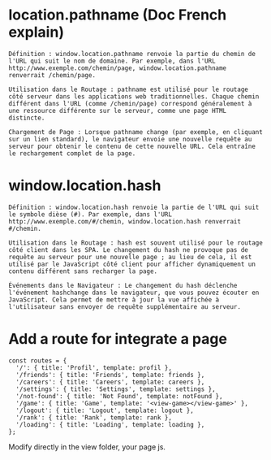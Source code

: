 # location.pathname (Doc French explain)

    Définition : window.location.pathname renvoie la partie du chemin de l'URL qui suit le nom de domaine. Par exemple, dans l'URL http://www.exemple.com/chemin/page, window.location.pathname renverrait /chemin/page.

    Utilisation dans le Routage : pathname est utilisé pour le routage côté serveur dans les applications web traditionnelles. Chaque chemin différent dans l'URL (comme /chemin/page) correspond généralement à une ressource différente sur le serveur, comme une page HTML distincte.

    Chargement de Page : Lorsque pathname change (par exemple, en cliquant sur un lien standard), le navigateur envoie une nouvelle requête au serveur pour obtenir le contenu de cette nouvelle URL. Cela entraîne le rechargement complet de la page.

# window.location.hash

    Définition : window.location.hash renvoie la partie de l'URL qui suit le symbole dièse (#). Par exemple, dans l'URL http://www.exemple.com/#/chemin, window.location.hash renverrait #/chemin.

    Utilisation dans le Routage : hash est souvent utilisé pour le routage côté client dans les SPA. Le changement du hash ne provoque pas de requête au serveur pour une nouvelle page ; au lieu de cela, il est utilisé par le JavaScript côté client pour afficher dynamiquement un contenu différent sans recharger la page.

    Événements dans le Navigateur : Le changement du hash déclenche l'événement hashchange dans le navigateur, que vous pouvez écouter en JavaScript. Cela permet de mettre à jour la vue affichée à l'utilisateur sans envoyer de requête supplémentaire au serveur.

# Add a route for integrate a page

```
const routes = {
  '/': { title: 'Profil', template: profil },
  '/friends': { title: 'Friends', template: friends },
  '/careers': { title: 'Careers', template: careers },
  '/settings': { title: 'Settings', template: settings },
  '/not-found': { title: 'Not Found', template: notFound },
  '/game': { title: 'Game', template: '<view-game></view-game>' },
  '/logout': { title: 'Logout', template: logout },
  '/rank': { title: 'Rank', template: rank },
  '/loading': { title: 'Loading', template: loading },
};
```

Modify directly in the view folder, your page js.